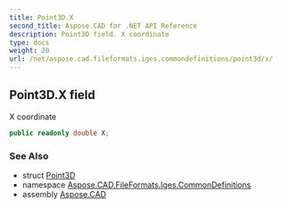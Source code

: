 ```yaml
---
title: Point3D.X
second_title: Aspose.CAD for .NET API Reference
description: Point3D field. X coordinate
type: docs
weight: 20
url: /net/aspose.cad.fileformats.iges.commondefinitions/point3d/x/
---
```

## Point3D.X field

X coordinate

```csharp
public readonly double X;
```

### See Also

* struct [Point3D](../)
* namespace [Aspose.CAD.FileFormats.Iges.CommonDefinitions](../../../aspose.cad.fileformats.iges.commondefinitions/)
* assembly [Aspose.CAD](../../../)


